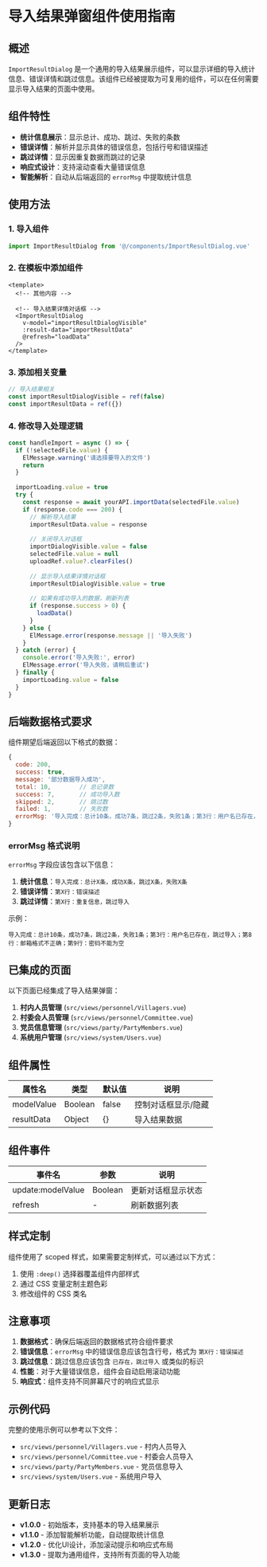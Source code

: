 # 导入结果弹窗组件使用指南

## 概述

`ImportResultDialog` 是一个通用的导入结果展示组件，可以显示详细的导入统计信息、错误详情和跳过信息。该组件已经被提取为可复用的组件，可以在任何需要显示导入结果的页面中使用。

## 组件特性

- **统计信息展示**：显示总计、成功、跳过、失败的条数
- **错误详情**：解析并显示具体的错误信息，包括行号和错误描述
- **跳过详情**：显示因重复数据而跳过的记录
- **响应式设计**：支持滚动查看大量错误信息
- **智能解析**：自动从后端返回的 `errorMsg` 中提取统计信息

## 使用方法

### 1. 导入组件

```javascript
import ImportResultDialog from '@/components/ImportResultDialog.vue'
```

### 2. 在模板中添加组件

```vue
<template>
  <!-- 其他内容 -->
  
  <!-- 导入结果详情对话框 -->
  <ImportResultDialog
    v-model="importResultDialogVisible"
    :result-data="importResultData"
    @refresh="loadData"
  />
</template>
```

### 3. 添加相关变量

```javascript
// 导入结果相关
const importResultDialogVisible = ref(false)
const importResultData = ref({})
```

### 4. 修改导入处理逻辑

```javascript
const handleImport = async () => {
  if (!selectedFile.value) {
    ElMessage.warning('请选择要导入的文件')
    return
  }
  
  importLoading.value = true
  try {
    const response = await yourAPI.importData(selectedFile.value)
    if (response.code === 200) {
      // 解析导入结果
      importResultData.value = response
      
      // 关闭导入对话框
      importDialogVisible.value = false
      selectedFile.value = null
      uploadRef.value?.clearFiles()
      
      // 显示导入结果详情对话框
      importResultDialogVisible.value = true
      
      // 如果有成功导入的数据，刷新列表
      if (response.success > 0) {
        loadData()
      }
    } else {
      ElMessage.error(response.message || '导入失败')
    }
  } catch (error) {
    console.error('导入失败:', error)
    ElMessage.error('导入失败，请稍后重试')
  } finally {
    importLoading.value = false
  }
}
```

## 后端数据格式要求

组件期望后端返回以下格式的数据：

```javascript
{
  code: 200,
  success: true,
  message: '部分数据导入成功',
  total: 10,        // 总记录数
  success: 7,       // 成功导入数
  skipped: 2,       // 跳过数
  failed: 1,        // 失败数
  errorMsg: '导入完成：总计10条，成功7条，跳过2条，失败1条；第3行：用户名已存在，跳过导入；第8行：邮箱格式不正确；第9行：密码不能为空'
}
```

### errorMsg 格式说明

`errorMsg` 字段应该包含以下信息：

1. **统计信息**：`导入完成：总计X条，成功X条，跳过X条，失败X条`
2. **错误详情**：`第X行：错误描述`
3. **跳过详情**：`第X行：重复信息，跳过导入`

示例：
```
导入完成：总计10条，成功7条，跳过2条，失败1条；第3行：用户名已存在，跳过导入；第8行：邮箱格式不正确；第9行：密码不能为空
```

## 已集成的页面

以下页面已经集成了导入结果弹窗：

1. **村内人员管理** (`src/views/personnel/Villagers.vue`)
2. **村委会人员管理** (`src/views/personnel/Committee.vue`)
3. **党员信息管理** (`src/views/party/PartyMembers.vue`)
4. **系统用户管理** (`src/views/system/Users.vue`)

## 组件属性

| 属性名 | 类型 | 默认值 | 说明 |
|--------|------|--------|------|
| modelValue | Boolean | false | 控制对话框显示/隐藏 |
| resultData | Object | {} | 导入结果数据 |

## 组件事件

| 事件名 | 参数 | 说明 |
|--------|------|------|
| update:modelValue | Boolean | 更新对话框显示状态 |
| refresh | - | 刷新数据列表 |

## 样式定制

组件使用了 scoped 样式，如果需要定制样式，可以通过以下方式：

1. 使用 `:deep()` 选择器覆盖组件内部样式
2. 通过 CSS 变量定制主题色彩
3. 修改组件的 CSS 类名

## 注意事项

1. **数据格式**：确保后端返回的数据格式符合组件要求
2. **错误信息**：`errorMsg` 中的错误信息应该包含行号，格式为 `第X行：错误描述`
3. **跳过信息**：跳过信息应该包含 `已存在，跳过导入` 或类似的标识
4. **性能**：对于大量错误信息，组件会自动启用滚动功能
5. **响应式**：组件支持不同屏幕尺寸的响应式显示

## 示例代码

完整的使用示例可以参考以下文件：

- `src/views/personnel/Villagers.vue` - 村内人员导入
- `src/views/personnel/Committee.vue` - 村委会人员导入
- `src/views/party/PartyMembers.vue` - 党员信息导入
- `src/views/system/Users.vue` - 系统用户导入

## 更新日志

- **v1.0.0** - 初始版本，支持基本的导入结果展示
- **v1.1.0** - 添加智能解析功能，自动提取统计信息
- **v1.2.0** - 优化UI设计，添加滚动提示和响应式布局
- **v1.3.0** - 提取为通用组件，支持所有页面的导入功能
